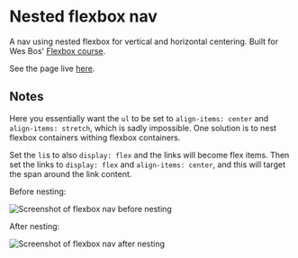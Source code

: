 # Nested flexbox nav

A nav using nested flexbox for vertical and horizontal centering. Built for Wes Bos' [Flexbox course](https://flexbox.io/).

See the page live [here](https://gk-hynes.github.io/nested-flexbox-nav/).

## Notes

Here you essentially want the `ul` to be set to `align-items: center` and `align-items: stretch`, which is sadly impossible. One solution is to nest flexbox containers withing flexbox containers.

Set the `li`s to also `display: flex` and the links will become flex items. Then set the links to `display: flex` and `align-items: center`, and this will target the span around the link content.

Before nesting:

![Screenshot of flexbox nav before nesting](https://res.cloudinary.com/gerhynes/image/upload/q_auto/v1540306756/Screenshot_2018-10-23_Nested_Flexbox_Nav_hc3ma7.png)

After nesting:

![Screenshot of flexbox nav after nesting](https://res.cloudinary.com/gerhynes/image/upload/q_auto/v1540306767/Screenshot_2018-10-23_Nested_Flexbox_Nav_1_qvppgs.png)
